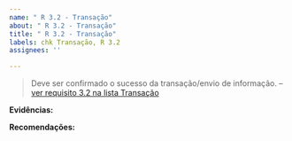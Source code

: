 ```yaml
---
name: " R 3.2 - Transação"
about: " R 3.2 - Transação"
title: " R 3.2 - Transação"
labels: chk Transação, R 3.2
assignees: ''

---
```


> Deve ser confirmado o sucesso da transação/envio de informação. 
> – [ver requisito 3.2 na lista Transação](https://amagovpt.github.io/kit-selo/checklists/checklist-transacao#n32)

**Evidências:**

 **Recomendações:**
